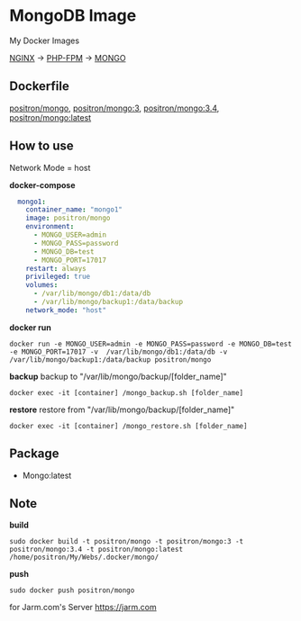 # MongoDB Image
My Docker Images

[NGINX](https://hub.docker.com/r/positron/nginx) -> [PHP-FPM](https://hub.docker.com/r/positron/php) -> [MONGO](https://hub.docker.com/r/positron/mongo)

## Dockerfile
[positron/mongo](https://github.com/positronth/docker-mongo/blob/master/Dockerfile), [positron/mongo:3](https://github.com/positronth/docker-mongo/blob/master/Dockerfile), [positron/mongo:3.4](https://github.com/positronth/docker-mongo/blob/master/Dockerfile), [positron/mongo:latest](https://github.com/positronth/docker-mongo/blob/master/Dockerfile)

## How to use
Network Mode = host

**docker-compose**
```yaml
  mongo1:
    container_name: "mongo1"
    image: positron/mongo
    environment:
      - MONGO_USER=admin
      - MONGO_PASS=password
      - MONGO_DB=test
      - MONGO_PORT=17017
    restart: always
    privileged: true
    volumes:
      - /var/lib/mongo/db1:/data/db
      - /var/lib/mongo/backup1:/data/backup
    network_mode: "host"
```

**docker run**
```
docker run -e MONGO_USER=admin -e MONGO_PASS=password -e MONGO_DB=test -e MONGO_PORT=17017 -v  /var/lib/mongo/db1:/data/db -v /var/lib/mongo/backup1:/data/backup positron/mongo
```
**backup**
backup to "/var/lib/mongo/backup/[folder_name]"
```
docker exec -it [container] /mongo_backup.sh [folder_name]
```
**restore**
restore from "/var/lib/mongo/backup/[folder_name]"
```
docker exec -it [container] /mongo_restore.sh [folder_name]
```

## Package
- Mongo:latest

## Note
**build**
```
sudo docker build -t positron/mongo -t positron/mongo:3 -t positron/mongo:3.4 -t positron/mongo:latest /home/positron/My/Webs/.docker/mongo/
```
**push**
```
sudo docker push positron/mongo
```

for Jarm.com's Server
https://jarm.com
